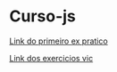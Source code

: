 # Curso-js
<p>
    <a href="https://islanmaximo.github.io/Curso-js/mudulob/ex3.html">Link do primeiro ex pratico</a> 
</p>  
<p>
    <a href="https://islanmaximo.github.io/Curso-js//mudulob/exerciciosvic.html">Link dos exercicios vic</a>
</p>
